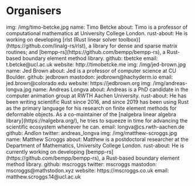 # Organisers

<person>
  img: /img/timo-betcke.jpg
  name: Timo Betcke
  about: Timo is a professor of computational mathematics at University College London.
  rust-about: He is working on developing [rlst (Rust linear solver toolbox)](https://github.com/linalg-rs/rlst), a library for dense and sparse matrix routines; and [bempp-rs](https://github.com/bempp/bempp-rs), a Rust-based boundary element method library.
  github: tbetcke
  email: t.betcke@ucl.ac.uk
  website: http://timobetcke.me
</person>

<person>
  img: /img/jed-brown.jpg
  name: Jed Brown
  about: Jed is a professor of computer science at CU Boulder.
  github: jedbrown
  mastodon: jedbrown@hachyderm.io
  email: jed.brown@colorado.edu
  website: https://jedbrown.org
</person>

<person>
  img: /img/andreas-longva.jpg
  name: Andreas Longva
  about: Andreas is a PhD candidate in the computer animation group at RWTH Aachen University.
  rust-about: He has been writing scientific Rust since 2016, and since 2019 has been using Rust as the primary language for his research on finite element methods for deformable objects. As a co-maintainer of the [nalgebra linear algebra library](https://nalgebra.org/), he tries to squeeze in time for advancing the scientific ecosystem whenever he can.
  email: longva@cs.rwth-aachen.de
  github: Andlon
  twitter: andreas_longva
</person>

<person>
  img: /img/matthew-scroggs.jpg
  name: Matthew Scroggs
  about: Matthew is a postdoctoral researcher at the Department of Mathematics, University College London.
  rust-about: He is currently working on developing [bempp-rs](https://github.com/bempp/bempp-rs), a Rust-based boundary element method library.
  github: mscroggs
  twitter: mscroggs
  mastodon: mscroggs@mathstodon.xyz
  website: https://mscroggs.co.uk
  email: matthew.scroggs.14@ucl.ac.uk
</person>
